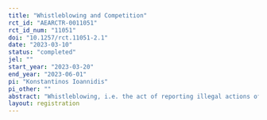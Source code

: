 ```yaml
---
title: "Whistleblowing and Competition"
rct_id: "AEARCTR-0011051"
rct_id_num: "11051"
doi: "10.1257/rct.11051-2.1"
date: "2023-03-10"
status: "completed"
jel: ""
start_year: "2023-03-20"
end_year: "2023-06-01"
pi: "Konstantinos Ioannidis"
pi_other: ""
abstract: "Whistleblowing, i.e. the act of reporting illegal actions of a manager by an employee, is an important tool to uncover corporate fraud. Previous experimental literature has studied firms independently of each other. However, competition between firms can be an important driver of corrupt behaviour. In an experiment, we use treatments with and without firm competition and conjecture that whistleblowing is less likely under competition. We additionally explore whether managers and employees form self-serving beliefs about the prevalence and acceptability of cheating and non-whistleblowing."
layout: registration
---
```


